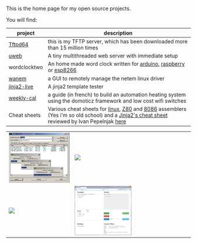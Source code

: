 This is the home page for my open source projects.

You will find:

| project | description |
| --- | --- |
| [Tftpd64](https://github.com/PJO2/tftpd64/) | this is my TFTP server, which has been downloaded more than 15 million times |
| [uweb](https://github.com/PJO2/uweb/) | A tiny multithreaded web server with immediate setup |  
| wordclocktwo | An home made word clock written for [arduino](https://github.com/PJO2/qclocktwo-arduino), [raspberry](https://github.com/PJO2/qclocktwo-python/) or [esp8266](https://github.com/PJO2/qclock-esp/) |
| [wanem](https://github.com/PJO2/wanem/) | a GUI to remotely manage the netem linux driver
| [jinja2-live](https://github.com/PJO2/jinja2-live/) | A jinja2 template tester |
| [weekly-cal](https://github.com/PJO2/weekly_cal/wiki/) | a guide (in french) to build an automation heating system using the domoticz framework and low cost wifi switches |
| Cheat sheets | Various cheat sheets for [linux](https://github.com/PJO2/cheat-sheet/blob/master/Unix%20redirection%20and%20pipe%20cheat%20sheet.pdf), [Z80](https://github.com/PJO2/cheat-sheet/blob/master/Z80%20CheatSheet.pdf) and [8086](https://github.com/PJO2/cheat-sheet/blob/master/8086%20cheat%20sheet.pdf) assemblers (Yes i'm so old school) and a [Jinja2's cheat sheet](https://github.com/PJO2/cheat-sheet/blob/master/Advanced_Jinja2.pdf) reviewed by Ivan Pepelnjak [here](https://blog.ipspace.net/2021/04/worth-reading-data-manipulation-jinja2.html) |

|     |     |
| --- | --- |
| <img src="images/working_tftpd32.jpg"> | <img src="https://github.com/PJO2/qlocktwo-arduino/blob/main/qclock.png" width=50%> |
| <img src="https://github.com/PJO2/wanem/blob/master/wanem_preview.png" width=50%> |  <img src = "https://github.com/PJO2/jinja2-live/blob/master/preview.png" width=50%> |

